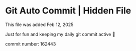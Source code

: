 # Git Auto Commit | Hidden File

This file was added Feb 12, 2025

Just for fun and keeping my daily git commit active 🤪

commit number: 162443
